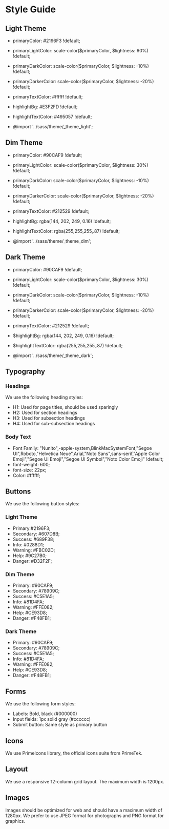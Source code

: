 # Style Guide

## Light Theme

- primaryColor: #2196F3 !default;
- primaryLightColor: scale-color($primaryColor, $lightness: 60%) !default;
- primaryDarkColor: scale-color($primaryColor, $lightness: -10%) !default;
- primaryDarkerColor: scale-color($primaryColor, $lightness: -20%) !default;
- primaryTextColor: #ffffff !default;

- highlightBg: #E3F2FD !default;
- highlightTextColor: #495057 !default;

- @import '../sass/theme/_theme_light';

## Dim Theme

- primaryColor: #90CAF9 !default;
- primaryLightColor: scale-color($primaryColor, $lightness: 30%) !default;
- primaryDarkColor: scale-color($primaryColor, $lightness: -10%) !default;
- primaryDarkerColor: scale-color($primaryColor, $lightness: -20%) !default;
- primaryTextColor: #212529 !default;

- highlightBg: rgba(144, 202, 249, 0.16) !default;
- highlightTextColor: rgba(255,255,255,.87) !default;

- @import '../sass/theme/_theme_dim';

## Dark Theme

- primaryColor: #90CAF9 !default;
- primaryLightColor: scale-color($primaryColor, $lightness: 30%) !default;
- primaryDarkColor: scale-color($primaryColor, $lightness: -10%) !default;
- primaryDarkerColor: scale-color($primaryColor, $lightness: -20%) !default;
- primaryTextColor: #212529 !default;

- $highlightBg: rgba(144, 202, 249, 0.16) !default;
- $highlightTextColor: rgba(255,255,255,.87) !default;

- @import '../sass/theme/_theme_dark';

## Typography

### Headings

We use the following heading styles:

- H1: Used for page titles, should be used sparingly
- H2: Used for section headings
- H3: Used for subsection headings
- H4: Used for sub-subsection headings

### Body Text


- Font Family: "Nunito",-apple-system,BlinkMacSystemFont,"Segoe UI",Roboto,"Helvetica Neue",Arial,"Noto Sans",sans-serif,"Apple Color Emoji","Segoe UI Emoji","Segoe UI Symbol","Noto Color Emoji" !default;
- font-weight: 600;
- font-size: 22px;
- Color: #ffffff;

## Buttons

We use the following button styles:

### Light Theme
  - Primary:#2196F3; 
  - Secondary: #607D8B; 
  - Success: #689F38;
  - Info: #0288D1;
  - Warning: #FBC02D;
  - Help: #9C27B0;
  - Danger: #D32F2F;
### Dim Theme
  - Primary: #90CAF9; 
  - Secondary: #78909C; 
  - Success: #C5E1A5;
  - Info: #81D4FA;
  - Warning: #FFE082;
  - Help: #CE93D8;
  - Danger: #F48FB1;
### Dark Theme
  - Primary: #90CAF9; 
  - Secondary: #78909C; 
  - Success: #C5E1A5;
  - Info: #81D4FA;
  - Warning: #FFE082;
  - Help: #CE93D8;
  - Danger: #F48FB1;

## Forms

We use the following form styles:

- Labels: Bold, black (#000000)
- Input fields: 1px solid gray (#cccccc)
- Submit button: Same style as primary button

## Icons

We use PrimeIcons library, the official icons suite from PrimeTek.

## Layout

We use a responsive 12-column grid layout. The maximum width is 1200px.

## Images

Images should be optimized for web and should have a maximum width of 1280px. We prefer to use JPEG format for photographs and PNG format for graphics.
